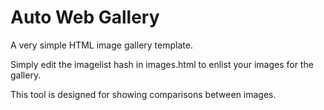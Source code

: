 Auto Web Gallery
================

A very simple HTML image gallery template.

Simply edit the imagelist hash in images.html to enlist your images for the gallery.

This tool is designed for showing comparisons between images.
